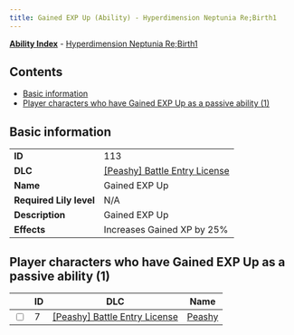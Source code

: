 ```yaml
---
title: Gained EXP Up (Ability) - Hyperdimension Neptunia Re;Birth1
---
```


[**Ability Index**](/neptunia/rb1/ability/index.html) - [Hyperdimension Neptunia Re;Birth1](/neptunia/rb1)

## Contents

- [Basic information](#basic-information)
- [Player characters who have Gained EXP Up as a passive ability (1)](#player-characters-who-have-gained-exp-up-as-a-passive-ability-1)

## Basic information

|   |   |
| -- | -- |
| **ID** | 113 |
| **DLC** | [[Peashy] Battle Entry License](/neptunia/rb1/dlc/8-peashy.html) |
| **Name** | Gained EXP Up |
| **Required Lily level** | N/A |
| **Description** | Gained EXP Up |
| **Effects** | Increases Gained XP by 25% |


## Player characters who have Gained EXP Up as a passive ability (1)

|    | ID | DLC | Name |
| -- | -- | --- | ---- |
| <input type="checkbox" id="rb1-player-8-7" class="trackbox" /> | 7 | [[Peashy] Battle Entry License](/neptunia/rb1/dlc/8-peashy.html) | [Peashy](/neptunia/rb1/player/8-7-peashy.html) |
